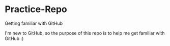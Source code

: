 # Practice-Repo
Getting familiar with GitHub

I'm new to GitHub, so the purpose of this repo is to help me get familiar with GitHub :)
